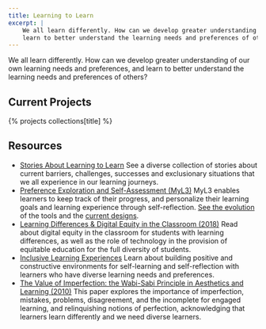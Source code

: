 ```yaml
---
title: Learning to Learn
excerpt: |
    We all learn differently. How can we develop greater understanding of our own learning needs and preferences, and
    learn to better understand the learning needs and preferences of others?
---
```


We all learn differently. How can we develop greater understanding of our own learning needs and preferences, and learn
to better understand the learning needs and preferences of others?

## Current Projects

{% projects collections[title] %}

## Resources

* [Stories About Learning to Learn](https://stories.floeproject.org/storyBrowse.html)
  See a diverse collection of stories about current barriers, challenges, successes and exclusionary situations that we
  all experience in our learning journeys.
* [Preference Exploration and Self-Assessment (MyL3)](https://wiki.fluidproject.org/x/CQHBAg)
  MyL3 enables learners to keep track of their progress, and personalize their learning goals and learning experience
  through self-reflection. [See the evolution](https://docs.google.com/document/d/1oIqIgJ3H7R_sj7ybrUYq-QZj0Zs-kU3wjUa_rNrHVZM/edit)
  of the tools and the [current designs](https://files.inclusivedesign.ca/s/Irsq4w24gFgEGqF#pdfviewer).
* [Learning Differences &amp; Digital Equity in the Classroom (2018)](http://openresearch.ocadu.ca/id/eprint/2152/1/Treviranus_LearningDifferencesinClassroom_2018.pdf)
  Read about digital equity in the classroom for students with learning differences, as well as the role of technology
  in the provision of equitable education for the full diversity of students.
* [Inclusive Learning Experiences](https://handbook.floeproject.org/CreatingInclusiveLearningExperiences.html)
  Learn about building positive and constructive environments for self-learning and self-reflection with learners who
  have diverse learning needs and preferences.
* [The Value of Imperfection: the Wabi-Sabi Principle in Aesthetics and Learning (2010)](http://openresearch.ocadu.ca/id/eprint/1202/1/Treviranus_Value_2010.pdf)
  This paper explores the importance of imperfection, mistakes, problems, disagreement, and the incomplete for engaged
  learning, and relinquishing notions of perfection, acknowledging that learners learn differently and we need diverse
  learners.
